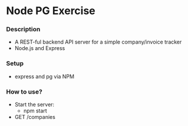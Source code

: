 # Node PG Exercise

### Description

- A REST-ful backend API server for a simple company/invoice tracker
- Node.js and Express

### Setup

- express and pg via NPM

### How to use?

- Start the server:
  - npm start
- GET /companies
